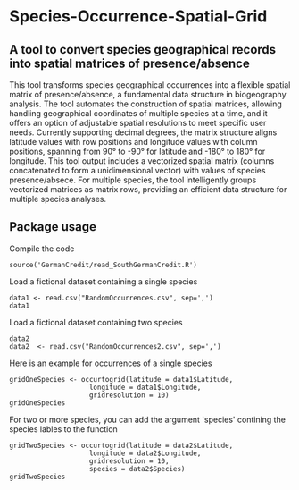 # Species-Occurrence-Spatial-Grid
## A tool to convert species geographical records into spatial matrices of presence/absence

This tool transforms species geographical occurrences into a flexible spatial matrix of presence/absence, a fundamental data structure in biogeography analysis. The tool automates the construction of spatial matrices, allowing handling geographical coordinates of multiple species at a time, and it offers an option of adjustable spatial resolutions to meet specific user needs. Currently supporting decimal degrees, the matrix structure aligns latitude values with row positions and longitude values with column positions, spanning from 90° to -90° for latitude and -180° to 180° for longitude. This tool output includes a vectorized spatial matrix (columns concatenated to form a unidimensional vector) with values of species presence/absece. For multiple species, the tool intelligently groups vectorized matrices as matrix rows, providing an efficient data structure for multiple species analyses.


## Package usage

Compile the code

```{r, echo=FALSE}
source('GermanCredit/read_SouthGermanCredit.R')
```

Load a fictional dataset containing a single species

```{r, echo=FALSE}
data1 <- read.csv("RandomOccurrences.csv", sep=',')
data1
```

Load a fictional dataset containing two species


```{r, echo=FALSE}
data2
data2  <- read.csv("RandomOccurrences2.csv", sep=',')
```

Here is an example for occurrences of a single species 

```{r, echo=FALSE}
gridOneSpecies <- occurtogrid(latitude = data1$Latitude, 
                    longitude = data1$Longitude, 
                    gridresolution = 10)
gridOneSpecies
```

For two or more species, you can add the argument 'species' contining the species lables to the function

```{r, echo=FALSE}
gridTwoSpecies <- occurtogrid(latitude = data2$Latitude, 
                    longitude = data2$Longitude, 
                    gridresolution = 10, 
                    species = data2$Species)
gridTwoSpecies
```